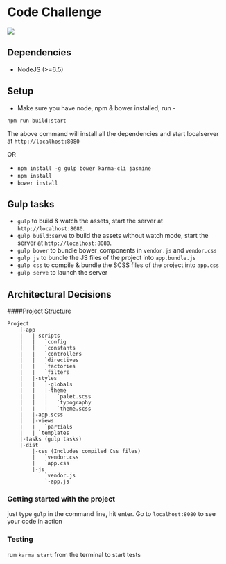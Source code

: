# Code Challenge

<a href="https://codeclimate.com/github/FauzanKhan/git-repos"><img src="https://codeclimate.com/github/FauzanKhan/git-repos/badges/gpa.svg" /></a>

## Dependencies
* NodeJS (>=6.5)

## Setup
* Make sure you have node, npm & bower installed, run -

```npm run build:start```

The above command will install all the dependencies and start localserver at `http://localhost:8080`

OR

* `npm install -g gulp bower karma-cli jasmine`
* `npm install`
* `bower install`

## Gulp tasks

* `gulp` to build & watch the assets, start the server at `http://localhost:8080`.
* `gulp build:serve` to build the assets without watch mode, start the server at `http://localhost:8080`.
* `gulp bower` to bundle bower_components in `vendor.js` and `vendor.css`
* `gulp js` to bundle the JS files of the project into `app.bundle.js`
* `gulp css` to compile & bundle the SCSS files of the project into `app.css`
* `gulp serve` to launch the server

## Architectural Decisions

####Project Structure

```
Project
	|-app
	|	|-scripts
	|	|	`config
	|	|	`constants
	|	|	`controllers
	|	|	`directives
	|	|	`factories
	|	|	`filters
	|	|-styles
	|	|	|-globals
	|	|	|-theme
	|	|	|	`palet.scss
	|	|	|	`typography
	|	|	|	`theme.scss
	|	|-app.scss
	|	|-views
	|	|	`partials
	|	| `templates
	|-tasks (gulp tasks)
	|-dist
		|-css (Includes compiled Css files)
		|	`vendor.css
		|	`app.css
		|-js
			`vendor.js
			`-app.js
```

### Getting started with the project

just type ```gulp``` in the command line, hit enter. Go to ```localhost:8080``` to see your code in action

### Testing
run `karma start` from the terminal to start tests
